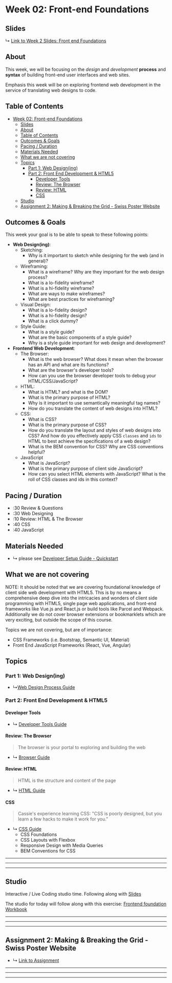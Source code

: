 # Week 02: Front-end Foundations

## Slides


↳ [Link to Week 2 Slides: Front end Foundations](https://docs.google.com/presentation/d/1G-kQjHqV3anRzk0MNXpQTqwd4h7LtXjCfySHtPAoW8Igi)

## About

This week, we will be focusing on the *design* and *development* **process** and **syntax** of building front-end user
interfaces and web sites.

Emphasis this week will be on exploring frontend web development in the service of translating web designs to code.

## Table of Contents

- [Week 02: Front-end Foundations](#week-02-front-end-foundations)
    - [Slides](#slides)
    - [About](#about)
    - [Table of Contents](#table-of-contents)
    - [Outcomes & Goals](#outcomes--goals)
    - [Pacing / Duration](#pacing--duration)
    - [Materials Needed](#materials-needed)
    - [What we are not covering](#what-we-are-not-covering)
    - [Topics](#topics)
        - [Part 1: Web Design(ing)](#part-1-web-designing)
        - [Part 2: Front End Development & HTML5](#part-2-front-end-development--html5)
            - [Developer Tools](#developer-tools)
            - [Review: The Browser](#review-the-browser)
            - [Review: HTML](#review-html)
            - [CSS](#css)
    - [Studio](#studio)
    - [Assignment 2: Making & Breaking the Grid - Swiss Poster Website](#assignment-2-making--breaking-the-grid---swiss-poster-website)

## Outcomes & Goals

This week your goal is to be able to speak to these following points:

* **Web Design(ing)**:
    * Sketching:
        * Why is it important to sketch while designing for the web (and in general)?
    * Wireframing:
        * What is a wireframe? Why are they important for the web design process?
        * What is a lo-fidelity wireframe?
        * What is a hi-fidelity wireframe?
        * What are ways to make wireframes?
        * What are best practices for wireframing?
    * Visual Design:
        * What is a lo-fidelity design?
        * What is a hi-fidelity design?
        * What is a click dummy?
    * Style Guide:
        * What is a style guide?
        * What are the basic components of a style guide?
        * Why is a style guide important for web design and development?
* **Frontend Web Development**:
    * The Browser:
        * What is the web browser? What does it mean when the browser has an API and what are its functions?
        * What are the browser's developer tools?
        * How can you use the browser developer tools to debug your HTML/CSS/JavaScript?
    * HTML:
        * What is HTML? and what is the DOM?
        * What is the primary purpose of HTML?
        * Why is it important to use semantically meaningful tag names?
        * How do you translate the content of web designs into HTML?
    * CSS:
        * What is CSS?
        * What is the primary purpose of CSS?
        * How do you translate the layout and styles of web designs into CSS? And how do you effectively apply CSS
          `classes` and `ids` to HTML to best achieve the specifications of a web design?
        * What is the BEM convention for CSS? Why are CSS conventions helpful?
    * JavaScript
        * What is JavaScript?
        * What is the primary purpose of client side JavaScript?
        * How can you select HTML elements with JavaScript? What is the roll of CSS classes and ids in this context?

## Pacing / Duration

- :30 Review & Questions
- :30 Web Designing
- :10 Review: HTML & The Browser
- :40 CSS
- :40 JavaScript

## Materials Needed

* ↳ please see [Developer Setup Guide - Quickstart](../guides/developer-setup-guide.md#quickstart)

## What we are not covering

NOTE: It should be noted that we are covering foundational knowledge of client side web development with HTML5. This is
by no means a comprehensive deep dive into the intricacies and wonders of client side programming with HTML5, single
page web applications, and front-end frameworks like Vue.js and React.js or build tools like Parcel and Webpack.
Additionally we do not cover browser extensions or bookmarklets which are very exciting, but outside the scope of this
course.

Topics we are not covering, but are of importance:

* CSS Frameworks (i.e. Bootstrap, Semantic UI, Material)
* Front End JavaScript Frameworks (React, Vue, Angular)

## Topics

### Part 1: Web Design(ing)

* ↳[Web Design Process Guide](../guides/web-design-process.md)

### Part 2: Front End Development & HTML5

#### Developer Tools

* ↳ [Developer Tools Guide](../guides/dev-tools.md)

#### Review: The Browser

> The browser is your portal to exploring and building the web

* ↳ [Browser Guide](../guides/browser-guide.md)

#### Review: HTML

> HTML is the structure and content of the page

* ↳ [HTML Guide](../guides/html-guide.md)

#### CSS

> Cassie's experience learning CSS: "CSS is poorly designed, but you learn a few hacks to make it work for you."

* ↳ [CSS Guide](../guides/css-guide.md)
    * CSS Foundations
    * CSS Layouts with Flexbox
    * Responsive Design with Media Queries
    * BEM Conventions for CSS

<!-- 
#### JavaScript: Part 1

> Make your things interactive with JavaScript

* ↳ [JavaScript Frontend Guide](../guides/javascript-frontend-guide.md)
  * JavaScript Foundations: ES6/ES2015, Array Methods, Object Methods
  * JavaScript and the DOM: DOM Selectors & Event Listeners/Handlers
-->

***
***
***

## Studio

Interactive / Live Coding studio time. Following along
with [Slides](https://docs.google.com/presentation/d/11Da8W8mZsNIzYfAhnVquCheoz7Mqzp7x3eE-UOWnMfU)

The studio for today will follow along with this
exercise: [Frontend foundation Workbook](https://github.com/muji786/front-end-foundations-workbook)


***
***
***

## Assignment 2: Making & Breaking the Grid - Swiss Poster Website

* ↳ [Link to Assignment](../assignments/02_assignment.md)

***
***
*** 


<!-- 
Bibliography

References

TBD

 Terms
* DOM:
  * Document Object Model
* HTML:
  * Hypertext markup language
* CSS:
  * Cascading style sheets
* BEM:
  * Block-Element-Modifier
* AJAX:
  * Asynchronous Javascript And XML
* Callback functions:
  * ...

 -->
